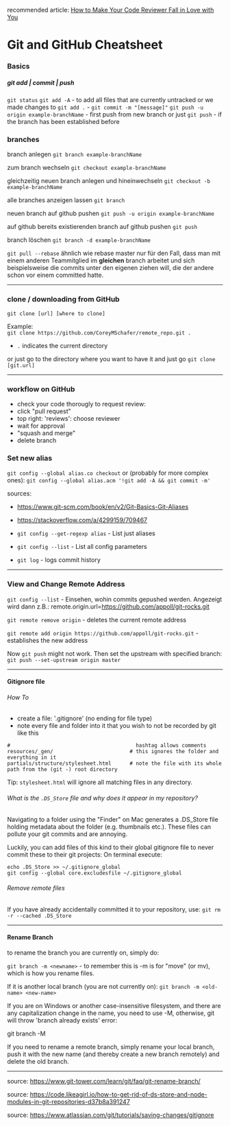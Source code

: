 recommended article: [How to Make Your Code Reviewer Fall in Love with You](https://mtlynch.io/code-review-love/)

# Git and GitHub Cheatsheet

### Basics

##### git add | commit | push
`git status` 
`git add -A` - to add all files that are currently untracked or we made changes to
`git add .` - 
`git commit -m "[message]"`
`git push -u origin example-branchName` - first push from new branch
or just `git push` - if the branch has been established before

### branches
branch anlegen
`git branch example-branchName`

zum branch wechseln
`git checkout example-branchName`

gleichzeitig neuen branch anlegen und hineinwechseln
`git checkout -b example-branchName`

alle branches anzeigen lassen
`git branch`

neuen branch auf github pushen
`git push -u origin example-branchName`

auf github bereits existierenden branch auf github pushen
`git push`

branch löschen
`git branch -d example-branchName`

`git pull --rebase`
ähnlich wie rebase master nur für den Fall, dass man mit einem anderen Teammitglied im **gleichen** branch arbeitet und sich beispielsweise die commits unter den eigenen ziehen will, die der andere schon vor einem committed hatte.
___


### clone / downloading from GitHub

`git clone [url] [where to clone]`

Example:  
`git clone https://github.com/CoreyMSchafer/remote_repo.git . `

- `.` indicates the current directory

or just go to the directory where you want to have it and just go
`git clone [git.url]`
___


### workflow on GitHub
- check your code thorougly
to request review:
- click "pull request"
- top right: 'reviews': choose reviewer 
- wait for approval
- "squash and merge"
- delete branch


### Set new alias
`git config --global alias.co checkout` 
or (probably for more complex ones):
`git config --global alias.acm '!git add -A && git commit -m'`

sources: 
- https://www.git-scm.com/book/en/v2/Git-Basics-Git-Aliases
- https://stackoverflow.com/a/4299159/709467

- `git config --get-regexp alias` - List just aliases

- `git config --list` - List all config parameters

- `git log` - logs commit history
___


### View and Change Remote Address
`git config --list` - Einsehen, wohin commits gepushed werden. Angezeigt wird dann z.B.: remote.origin.url=https://github.com/appoll/git-rocks.git

`git remote remove origin` - deletes the current remote address

`git remote add origin https://github.com/appoll/git-rocks.git` - establishes the new address

Now `git push` might not work. Then set the upstream with specified branch:
`git push --set-upstream origin master` 
___


#### Gitignore file

###### How To

- create a file: '.gitignore' (no ending for file type)
- note every file and folder into it that you wish to not be recorded by git like this

```
#                                         hashtag allows comments
resources/_gen/                         # this ignores the folder and everything in it
partials/structure/stylesheet.html      # note the file with its whole path from the (git -) root directory
```

Tip: `stylesheet.html` will ignore all matching files in any directory.

###### What is the `.DS_Store` file and why does it appear in my repository?
Navigating to a folder using the "Finder" on Mac generates a .DS_Store file holding metadata about the folder (e.g. thumbnails etc.). These files can pollute your git commits and are annoying.

Luckily, you can add files of this kind to their global gitignore file to never commit these to their git projects:
On terminal execute:
```shell
echo .DS_Store >> ~/.gitignore_global
git config --global core.excludesfile ~/.gitignore_global
```
###### Remove remote files
If you have already accidentally committed it to your repository, use:
`git rm -r --cached .DS_Store`
___

#### Rename Branch
to rename the branch you are currently on, simply do:

`git branch -m <newname>` - to remember this is -m is for "move" (or mv), which is how you rename files.

If it is another local branch (you are not currently on):
`git branch -m <old-name> <new-name>`

If you are on Windows or another case-insensitive filesystem, and there are any capitalization change in the name, you need to use -M, otherwise, git will throw 'branch already exists' error:

git branch -M <newname>

If you need to rename a remote branch, simply rename your local branch, push it with the new name (and thereby create a new branch remotely) and delete the old branch.

---

source: https://www.git-tower.com/learn/git/faq/git-rename-branch/


source: https://code.likeagirl.io/how-to-get-rid-of-ds-store-and-node-modules-in-git-repositories-d37b8a391247

source: https://www.atlassian.com/git/tutorials/saving-changes/gitignore